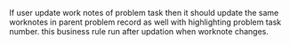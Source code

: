 If user update work notes of problem task then it should update the same worknotes in parent problem record as well with highlighting problem task number.
this business rule run after updation when worknote changes.

